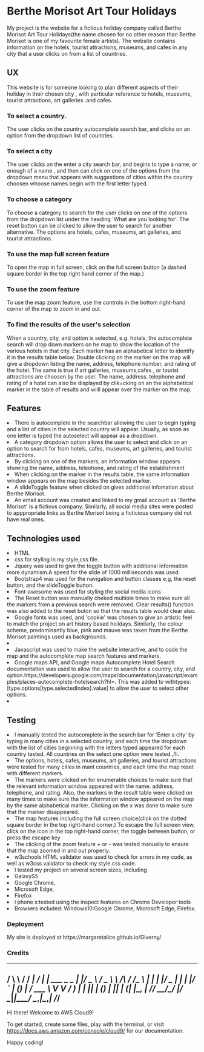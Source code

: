 <h1>Berthe Morisot Art Tour Holidays</h1>
My project is the website for a fictious holiday company called Berthe Morisot Art Tour Holidays(the name chosen for no other reason than Berthe Morisot is one of my favourite female artists). The website contains information on the hotels, tourist attractions, museums, and cafes in any city that a user clicks on from a list of countries.
<h2>UX</h2>
This website is for someone looking to plan different aspects of their holiday in their chosen city , with particular reference to hotels, museums, tourist attractions, art galleries .and cafes.
<h3> To select a country.</h3>
The user clicks on the country autocomplete search bar, and clicks on an option from the dropdown list of countries.
<h3> To select a city</h3>
The user clicks on the enter a city search bar, and begins to type a name, or enough of a name , and then can click on one of the options from the dropdown menu that appears with suggestions of cities within the country choosen whoose names begin with the first letter typed.
<h3>To choose a category</h3>
To choose a category to search for the user clicks on one of the options from the dropdown list under the heading 'What are you looking for'. The reset button can be clicked to allow the user to search for another alternative. The options are hotels, cafes, museums, art galleries, and tourist attractions.
<h3> To use the map full screen feature</h3>
To open the map in full screen, click on the full screen button (a dashed square border in the top right hand corner of the map.)
<h3> To use the zoom feature</h3>
To use the map zoom feature, use the controls in the bottom right-hand corner of the map to zoom in and out.
<h3>To find the results of the user's selection</h3>
When a country, city, and option is selected, e.g. hotels, the autocomplete search will drop down markers on he map to show the location of the various hotels in that city. Each marker has an alphabetical letter to identify it in the  results table below. Double clicking on the marker on the map will give a dropdown listing the name, address, telephone number, and rating of the hotel. The same is true if art galleries, museums,cafes , or tourist attractions are choosen by the user. The name, address. telephone and rating of a hotel can also be displayed by clik=cking on an the alphabetical marker in the table of results and wiill appear over the marker on the map.
<h2>Features</h2>
<li>There is autocomplete in the searchbar allowing the user to begin typing and a list of cities in the selected country will appear. Usually, as soon as one letter is typed
 the autoselect will appear as a dropdown.</li>
<li>A category dropdown option allows the user to select and click on an option to search for from hotels, cafes, museums, art galleries, and tourist attractions.</li>
<li>By clicking on one of the markers, an information window appears showing the name, address, teleohone, and rating of the establishment</li>
<li>When clicking on the marker in the results table, the same information window appears on the map besides the selected marker.</li>
<li> A slideToggle feature when clicked on gives additional infomation about Berthe Morisot.</li>
<li>An email account was created and linked to my gmail account as 'Berthe Morisot' is a fictious company. Similarly, all social media sites were posted to apppropriate links as Berthe Morisot being a ficticious company did not have real ones.</li>
<h2>Technologies used</h2>
<li> HTML</li>
<li> css for styling in my style,css file.</li>
<li> Jquery was used to give the toggle button with additional information more dynamism.A speed for the slide of 1000 milliseconds was used.</li>
<li> Bootstrap4 was used for the navigation and button classes e,g, the reset button, and the slideToggle button.</li>
<li>Font-awesome was used for styling the social media icons</li>
<li> The Reset button was manually cheked multiole times to make sure all the markers from a previous search were removed. Clear results() function was also added to the reset buton so that the results table would clear also.</li> 
<li>Google fonts was used, and 'cookie' was chosen to give an artistic feel to match the project on art history based holidays. Similarly, the colour scheme, predominantly blue, pink and mauve was taken from the Berthe Morisot paintings used as backgrounds.<li>
<li>Javascript was used to make the website interactive, and to code the map and the autocomplete map search features and markers.</li>
<li>Google maps API, and Google maps Autocomplete Hotel Search documentation was used to allow the user to search for a country, city, and option.https://developers.google.com/maps/documentation/javascript/examples/places-autocomplete-hotelsearch?hl=. This was added to withtypes: [type.options[type.selectedIndex].value] to allow the user to select other options.<li>
<h2> Testing</h2>
<li>I manually tested the autocomplete in the search bar for 'Enter a city' by typing in many cities in a selected country, and each time the dropdown with the list of cities beginning with the letters typed appeared for each country tested. All countries on the select one option were tested.,/li.
<li>The options, hotels, cafes, museums, art galleries, and tourist attractions were tested for many cities in mant countries, and each time the map reset with different markers.</li>
<li> The markers were clicked on for enumerable choices to make sure that the relevant information window appeared with the name. address, telephone, and rating. Also, the markers in the result table were clicked on many times to make sure tha the information window appeared on the map by the same alphabetical marker. Clicking on the x was done to make sure that the marker disappeared.</li>
<li>The map features including the full screen choice(click on the dotted square border in the top right-hand corner.) To escape the full screen view, click on the icon in the top right-hand corner, the toggle between button, or press the escape key</li>
<li>The clicking of the zoom feature + or - was tested manually to ensure that the map zoomed in and out properly. </li>
<li> w3schools HTML validator was used to check for errors in my code, as well as w3css validator to check my style.css code.</li>
<li> I tested my project on several screen sizes, including<li>GalaxyS5</li><li>Google Chrome,</li><li> Microsoft Edge,</li><li> Firefox</li> 
<li>i phone x:tested using the inspect features on Chrome Developer tools</li>
<li>Browsers included:
Windows10:Google Chrome, Microsoft Edge, Firefox.</li>
<h3>Deployment</h3>
My site is deployed at https://margaretalice.github.io/Giverny/
<h3>Credits</h3>






_        ______     ____ _                 _  ___  
 / \ \      / / ___|   / ___| | ___  _   _  __| |/ _ \ 
       / _ \ \ /\ / /\___ \  | |   | |/ _ \| | | |/ _` | (_) |
      / ___ \ V  V /  ___) | | |___| | (_) | |_| | (_| |\__, |
     /_/   \_\_/\_/  |____/   \____|_|\___/ \__,_|\__,_|  /_/ 
 ----------------------------------------------------------------- 


Hi there! Welcome to AWS Cloud9!

To get started, create some files, play with the terminal,
or visit https://docs.aws.amazon.com/console/cloud9/ for our documentation.

Happy coding!
